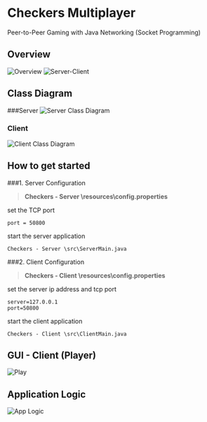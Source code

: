 # Checkers Multiplayer
Peer-to-Peer Gaming with Java Networking (Socket Programming)

## Overview
![Overview](https://github.com/tk-codes/checkers/blob/master/Documentation/overview.png)
![Server-Client](https://github.com/tk-codes/checkers/blob/master/Documentation/server_client.PNG)

## Class Diagram
###Server
![Server Class Diagram](https://github.com/tk-codes/checkers/blob/master/Checkers%20-%20Server/doc/ServerSide.png)

### Client
![Client Class Diagram](https://github.com/tk-codes/checkers/blob/master/Checkers%20-%20Client/doc/ClientSide.png)

## How to get started
###1. Server Configuration

> **Checkers - Server \resources\config.properties**



set the TCP port
```
port = 50800
```


start the server application
```
Checkers - Server \src\ServerMain.java
```

###2. Client Configuration

> **Checkers - Client \resources\config.properties**

set the server ip address and tcp port
```
server=127.0.0.1
port=50800
```

start the client application
```
Checkers - Client \src\ClientMain.java
```

## GUI - Client (Player)
![Play](https://github.com/tk-codes/checkers/blob/master/Documentation/play.PNG)

## Application Logic
![App Logic](https://github.com/tk-codes/checkers/blob/master/Documentation/app_logic.PNG)

